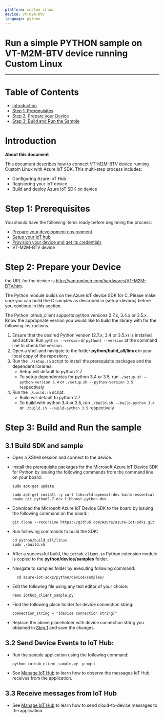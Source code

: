 ```yaml
---
platform: custom linux
device: vt-m2m-btv
language: python
---
```


Run a simple PYTHON sample on VT-M2M-BTV device running Custom Linux
===
---

# Table of Contents

-   [Introduction](#Introduction)
-   [Step 1: Prerequisites](#Prerequisites)
-   [Step 2: Prepare your Device](#PrepareDevice)
-   [Step 3: Build and Run the Sample](#Build)

<a name="Introduction"></a>
# Introduction

**About this document**

This document describes how to connect VT-M2M-BTV device running Custom Linux with Azure IoT SDK. This multi-step process includes:
-   Configuring Azure IoT Hub
-   Registering your IoT device
-   Build and deploy Azure IoT SDK on device

<a name="Prerequisites"></a>
# Step 1: Prerequisites

You should have the following items ready before beginning the process:

-   [Prepare your development environment][setup-devbox-python]
-   [Setup your IoT hub][lnk-setup-iot-hub]
-   [Provision your device and get its credentials][lnk-manage-iot-hub]
-   VT-M2M-BTV device

<a name="PrepareDevice"></a>
# Step 2: Prepare your Device
   the URL for the device is <http://vantrontech.com/hardwares/VT-M2M-BTV.htm>.
   
   The Python module builds on the Azure IoT device SDK for C. Please make sure you can build the C samples as described in [setup-devbox] before you continue in this section.

The Python iothub_client supports python versions 2.7.x, 3.4.x or 3.5.x. Know the appropriate version you would like to build the library with for the following instructions.

 1. Ensure that the desired Python version (2.7.x, 3.4 or 3.5.x) is installed and active. Run `python --version` or `python3 --version` at the command line to check the version.
 2. Open a shell and navigate to the folder **python/build_all/linux** in your local copy of the repository.
 3. Run the `./setup.sh` script to install the prerequisite packages and the dependent libraries.
    * Setup will default to python 2.7
    * To setup dependencies for python 3.4 or 3.5, run `./setup.sh --python-version 3.4` or `./setup.sh --python-version 3.5` respectively
 4. Run the `./build.sh` script.
    * Build will default to python 2.7
    * To build with python 3.4 or 3.5, run `./build.sh --build-python 3.4` or `./build.sh --build-python 3.5` respectively 


<a name="Build"></a>
# Step 3: Build and Run the sample

## 3.1 Build SDK and sample

-   Open a XShell session and connect to the device.

-   Install the prerequisite packages for the Microsoft Azure IoT Device SDK for Python by issuing the following commands from the command line on your board:

        sudo apt-get update

        sudo apt-get install -y curl libcurl4-openssl-dev build-essential cmake git python2.7-dev libboost-python-dev

-   Download the Microsoft Azure IoT Device SDK to the board by issuing the following command on the board::

        git clone --recursive https://github.com/Azure/azure-iot-sdks.git

-   Run following commands to build the SDK:

        cd python/build_all/linux
	    sudo ./build.sh    

-   After a successful build, the `iothub_client.so` Python extension module is copied to the **python/device/samples** folder.

- Navigate to samples folder by executing following command:

        cd azure-iot-sdks/python/device/samples/

-   Edit the following file using any text editor of your choice:
    
        nano iothub_client_sample.py

-   Find the following place holder for device connection string:

        connection_string = "[device connection string]"

-   Replace the above placeholder with device connection string you obtained in [Step 1](#Prerequisites) and save the changes.

## 3.2 Send Device Events to IoT Hub:

-   Run the sample application using the following command:

        python iothub_client_sample.py -p mqtt

-   See [Manage IoT Hub][lnk-manage-iot-hub] to learn how to observe the messages IoT Hub receives from the application.

## 3.3 Receive messages from IoT Hub

-   See [Manage IoT Hub][lnk-manage-iot-hub] to learn how to send cloud-to-device messages to the application.

[setup-devbox-python]: https://github.com/Azure/azure-iot-sdks/blob/master/doc/get_started/python-devbox-setup.md
[lnk-setup-iot-hub]: ../../setup_iothub.md
[lnk-manage-iot-hub]: ../../manage_iot_hub.md
